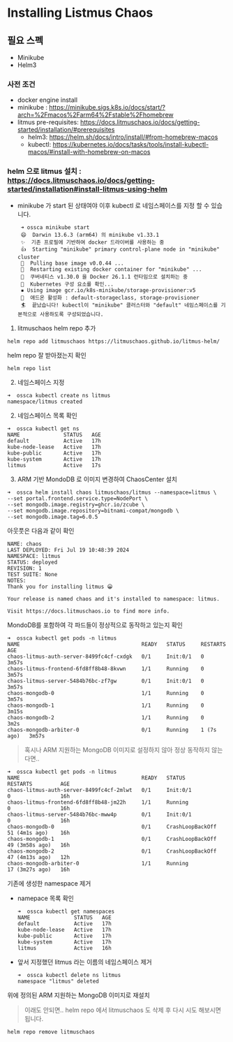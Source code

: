 # Installing Listmus Chaos

## 필요 스펙
- Minikube
- Helm3

### 사전 조건
- docker engine install
- minikube : https://minikube.sigs.k8s.io/docs/start/?arch=%2Fmacos%2Farm64%2Fstable%2Fhomebrew
- litmus pre-requisites: https://docs.litmuschaos.io/docs/getting-started/installation/#prerequisites
    - helm3: https://helm.sh/docs/intro/install/#from-homebrew-macos
    - kubectl: https://kubernetes.io/docs/tasks/tools/install-kubectl-macos/#install-with-homebrew-on-macos

### helm 으로 litmus 설치 : https://docs.litmuschaos.io/docs/getting-started/installation#install-litmus-using-helm
   - minikube 가 start 된 상태여야 이후 kubectl 로 네임스페이스를 지정 할 수 있습니다.
      ```shell
       ➜ ossca minikube start
       😄  Darwin 13.6.3 (arm64) 의 minikube v1.33.1
       ✨  기존 프로필에 기반하여 docker 드라이버를 사용하는 중
       👍  Starting "minikube" primary control-plane node in "minikube" cluster
       🚜  Pulling base image v0.0.44 ...
       🔄  Restarting existing docker container for "minikube" ...
       🐳  쿠버네티스 v1.30.0 을 Docker 26.1.1 런타임으로 설치하는 중
       🔎  Kubernetes 구성 요소를 확인...
       ▪ Using image gcr.io/k8s-minikube/storage-provisioner:v5
       🌟  애드온 활성화 : default-storageclass, storage-provisioner
       🏄  끝났습니다! kubectl이 "minikube" 클러스터와 "default" 네임스페이스를 기본적으로 사용하도록 구성되었습니다.
        ```
1. litmuschaos helm repo 추가
```shell
helm repo add litmuschaos https://litmuschaos.github.io/litmus-helm/
```
helm repo 잘 받아졌는지 확인
```shell
helm repo list
```

2. 네임스페이스 지정
```shell
➜  ossca kubectl create ns litmus
namespace/litmus created
```

2. 네임스페이스 목록 확인
```shell
➜  ossca kubectl get ns
NAME              STATUS   AGE
default           Active   17h
kube-node-lease   Active   17h
kube-public       Active   17h
kube-system       Active   17h
litmus            Active   17s
```

3. ARM 기반 MondoDB 로 이미지 변경하여 ChaosCenter 설치
```shell
➜  ossca helm install chaos litmuschaos/litmus --namespace=litmus \
--set portal.frontend.service.type=NodePort \
--set mongodb.image.registry=ghcr.io/zcube \
--set mongodb.image.repository=bitnami-compat/mongodb \
--set mongodb.image.tag=6.0.5
```

아웃풋은 다음과 같이 확인
```shell
NAME: chaos
LAST DEPLOYED: Fri Jul 19 10:48:39 2024
NAMESPACE: litmus
STATUS: deployed
REVISION: 1
TEST SUITE: None
NOTES:
Thank you for installing litmus 😀

Your release is named chaos and it's installed to namespace: litmus.

Visit https://docs.litmuschaos.io to find more info.
```

MondoDB를 포함하여 각 파드들이 정상적으로 동작하고 있는지 확인
```shell
➜  ossca kubectl get pods -n litmus
NAME                                       READY   STATUS     RESTARTS     AGE
chaos-litmus-auth-server-8499fc4cf-cxdgk   0/1     Init:0/1   0            3m57s
chaos-litmus-frontend-6fd8ff8b48-8kvwn     1/1     Running    0            3m57s
chaos-litmus-server-5484b76bc-zf7gw        0/1     Init:0/1   0            3m57s
chaos-mongodb-0                            1/1     Running    0            3m57s
chaos-mongodb-1                            1/1     Running    0            3m15s
chaos-mongodb-2                            1/1     Running    0            3m2s
chaos-mongodb-arbiter-0                    0/1     Running    1 (7s ago)   3m57s
```

> 혹시나 ARM 지원하는 MongoDB 이미지로 설정하지 않아 정상 동작하지 않는다면..
```shell
➜  ossca kubectl get pods -n litmus
NAME                                       READY   STATUS             RESTARTS         AGE
chaos-litmus-auth-server-8499fc4cf-2mlwt   0/1     Init:0/1           0                16h
chaos-litmus-frontend-6fd8ff8b48-jm22h     1/1     Running            0                16h
chaos-litmus-server-5484b76bc-mww4p        0/1     Init:0/1           0                16h
chaos-mongodb-0                            0/1     CrashLoopBackOff   51 (4m1s ago)    16h
chaos-mongodb-1                            0/1     CrashLoopBackOff   49 (3m58s ago)   16h
chaos-mongodb-2                            0/1     CrashLoopBackOff   47 (4m13s ago)   12h
chaos-mongodb-arbiter-0                    1/1     Running            17 (3m27s ago)   16h
```

기존에 생성한 namespace 제거
- namepace 목록 확인
    ```shell
    ➜  ossca kubectl get namespaces
    NAME              STATUS   AGE
    default           Active   17h
    kube-node-lease   Active   17h
    kube-public       Active   17h
    kube-system       Active   17h
    litmus            Active   16h
    ```
- 앞서 지정했던 litmus 라는 이름의 네임스페이스 제거
    ```shell
    ➜  ossca kubectl delete ns litmus
    namespace "litmus" deleted
    ```    
위에 정의된 ARM 지원하는 MongoDB 이미지로 재설치

> 이래도 안되면.. helm repo 에서 litmuschaos 도 삭제 후 다시 시도 해보시면 됩니다.
```shell
helm repo remove litmuschaos
```


